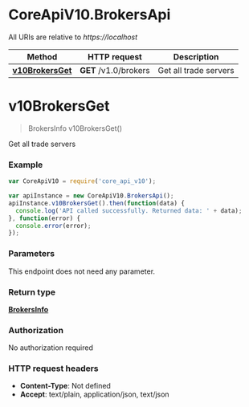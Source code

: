 # CoreApiV10.BrokersApi

All URIs are relative to *https://localhost*

Method | HTTP request | Description
------------- | ------------- | -------------
[**v10BrokersGet**](BrokersApi.md#v10BrokersGet) | **GET** /v1.0/brokers | Get all trade servers


<a name="v10BrokersGet"></a>
# **v10BrokersGet**
> BrokersInfo v10BrokersGet()

Get all trade servers

### Example
```javascript
var CoreApiV10 = require('core_api_v10');

var apiInstance = new CoreApiV10.BrokersApi();
apiInstance.v10BrokersGet().then(function(data) {
  console.log('API called successfully. Returned data: ' + data);
}, function(error) {
  console.error(error);
});

```

### Parameters
This endpoint does not need any parameter.

### Return type

[**BrokersInfo**](BrokersInfo.md)

### Authorization

No authorization required

### HTTP request headers

 - **Content-Type**: Not defined
 - **Accept**: text/plain, application/json, text/json

